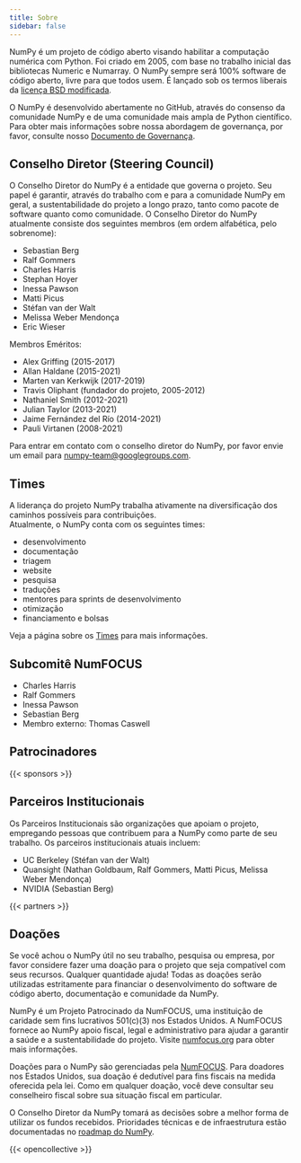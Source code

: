 ```yaml
---
title: Sobre
sidebar: false
---
```


NumPy é um projeto de código aberto visando habilitar a computação numérica com Python. Foi criado em 2005, com base no trabalho inicial das bibliotecas Numeric e Numarray. O NumPy sempre será 100% software de código aberto, livre para que todos usem. É lançado sob os termos liberais da [licença BSD modificada](https://github.com/numpy/numpy/blob/main/LICENSE.txt).

O NumPy é desenvolvido abertamente no GitHub, através do consenso da comunidade NumPy e de uma comunidade mais ampla de Python científico. Para obter mais informações sobre nossa abordagem de governança, por favor, consulte nosso [Documento de Governança](https://www.numpy.org/devdocs/dev/governance/index.html).

## Conselho Diretor (Steering Council)

O Conselho Diretor do NumPy é a entidade que governa o projeto. Seu papel é garantir, através do trabalho com e para a comunidade NumPy em geral, a sustentabilidade do projeto a longo prazo, tanto como pacote de software quanto como comunidade. O Conselho Diretor do NumPy atualmente consiste dos seguintes membros (em ordem alfabética, pelo sobrenome):

- Sebastian Berg
- Ralf Gommers
- Charles Harris
- Stephan Hoyer
- Inessa Pawson
- Matti Picus
- Stéfan van der Walt
- Melissa Weber Mendonça
- Eric Wieser

Membros Eméritos:

- Alex Griffing (2015-2017)
- Allan Haldane (2015-2021)
- Marten van Kerkwijk (2017-2019)
- Travis Oliphant (fundador do projeto, 2005-2012)
- Nathaniel Smith (2012-2021)
- Julian Taylor (2013-2021)
- Jaime Fernández del Río (2014-2021)
- Pauli Virtanen (2008-2021)

Para entrar em contato com o conselho diretor do NumPy, por favor envie um email para numpy-team@googlegroups.com.

## Times

A liderança do projeto NumPy trabalha ativamente na diversificação dos caminhos possíveis para contribuições.<br>
Atualmente, o NumPy conta com os seguintes times:

- desenvolvimento
- documentação
- triagem
- website
- pesquisa
- traduções
- mentores para sprints de desenvolvimento
- otimização
- financiamento e bolsas

Veja a página sobre os [Times](/teams) para mais informações.

## Subcomitê NumFOCUS

- Charles Harris
- Ralf Gommers
- Inessa Pawson
- Sebastian Berg
- Membro externo: Thomas Caswell

## Patrocinadores

{{< sponsors >}}

## Parceiros Institucionais

Os Parceiros Institucionais são organizações que apoiam o projeto, empregando pessoas que contribuem para a NumPy como parte de seu trabalho. Os parceiros institucionais atuais incluem:

- UC Berkeley (Stéfan van der Walt)
- Quansight (Nathan Goldbaum, Ralf Gommers, Matti Picus, Melissa Weber Mendonça)
- NVIDIA (Sebastian Berg)

{{< partners >}}

## Doações

Se você achou o NumPy útil no seu trabalho, pesquisa ou empresa, por favor considere fazer uma doação para o projeto que seja compatível com seus recursos. Qualquer quantidade ajuda! Todas as doações serão utilizadas estritamente para financiar o desenvolvimento do software de código aberto, documentação e comunidade da NumPy.

NumPy é um Projeto Patrocinado da NumFOCUS, uma instituição de caridade sem fins lucrativos 501(c)(3) nos Estados Unidos. A NumFOCUS fornece ao NumPy apoio fiscal, legal e administrativo para ajudar a garantir a saúde e a sustentabilidade do projeto. Visite [numfocus.org](https://numfocus.org) para obter mais informações.

Doações para o NumPy são gerenciadas pela [NumFOCUS](https://numfocus.org). Para doadores nos Estados Unidos, sua doação é dedutível para fins fiscais na medida oferecida pela lei. Como em qualquer doação, você deve consultar seu conselheiro fiscal sobre sua situação fiscal em particular.

O Conselho Diretor da NumPy tomará as decisões sobre a melhor forma de utilizar os fundos recebidos. Prioridades técnicas e de infraestrutura estão documentadas no [roadmap do NumPy](https://www.numpy.org/neps/index.html#roadmap).

{{< opencollective >}}

